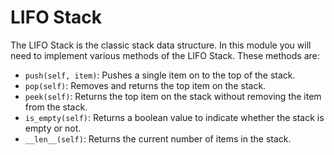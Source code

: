 # LIFO Stack

The LIFO Stack is the classic stack data structure. In this module you will need to implement various methods of the LIFO Stack. These methods are:

* `push(self, item)`: Pushes a single item on to the top of the stack.
* `pop(self)`: Removes and returns the top item on the stack.
* `peek(self)`: Returns the top item on the stack without removing the item from the stack.
* `is_empty(self)`: Returns a boolean value to indicate whether the stack is empty or not.
* `__len__(self)`: Returns the current number of items in the stack.